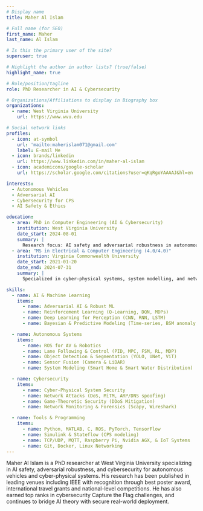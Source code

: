 ```yaml
---
# Display name
title: Maher Al Islam

# Full name (for SEO)
first_name: Maher
last_name: Al Islam

# Is this the primary user of the site?
superuser: true

# Highlight the author in author lists? (true/false)
highlight_name: true

# Role/position/tagline
role: PhD Researcher in AI & Cybersecurity

# Organizations/Affiliations to display in Biography box
organizations:
  - name: West Virginia University
    url: https://www.wvu.edu

# Social network links
profiles:
  - icon: at-symbol
    url: 'mailto:maherislam071@gmail.com'
    label: E-mail Me
  - icon: brands/linkedin
    url: https://www.linkedin.com/in/maher-al-islam
  - icon: academicons/google-scholar
    url: https://scholar.google.com/citations?user=qKqRgoYAAAAJ&hl=en

interests:
  - Autonomous Vehicles
  - Adversarial AI
  - Cybersecurity for CPS
  - AI Safety & Ethics

education:
  - area: PhD in Computer Engineering (AI & Cybersecurity)
    institution: West Virginia University
    date_start: 2024-08-01
    summary: |
      Research focus: AI safety and adversarial robustness in autonomous vehicles and cyber-physical systems.  
  - area: "MS in Electrical & Computer Engineering (4.0/4.0)"
    institution: Virginia Commonwealth University
    date_start: 2021-01-20
    date_end: 2024-07-31
    summary: | 
      Specialized in cyber-physical systems, system modelling, and network security.  

skills:
  - name: AI & Machine Learning
    items:
      - name: Adversarial AI & Robust ML
      - name: Reinforcement Learning (Q-Learning, DQN, MDPs)
      - name: Deep Learning for Perception (CNN, RNN, LSTM)
      - name: Bayesian & Predictive Modeling (Time-series, BSM anomaly detection)

  - name: Autonomous Systems
    items:
      - name: ROS for AV & Robotics      
      - name: Lane Following & Control (PID, MPC, FSM, RL, MDP)
      - name: Object Detection & Segmentation (YOLO, UNet, ViT)
      - name: Sensor Fusion (Camera & LiDAR)
      - name: System Modeling (Smart Home & Smart Water Distribution) 

  - name: Cybersecurity
    items:
      - name: Cyber-Physical System Security
      - name: Network Attacks (DoS, MiTM, ARP/DNS spoofing)
      - name: Game-Theoretic Security (DDoS Mitigation)
      - name: Network Monitoring & Forensics (Scapy, Wireshark)

  - name: Tools & Programming
    items:
      - name: Python, MATLAB, C, ROS, PyTorch, TensorFlow
      - name: Simulink & Stateflow (CPS modeling)
      - name: TCP/UDP, MQTT, Raspberry Pi, Nvidia AGX, & IoT Systems
      - name: Git, Docker, Linux Networking
---
```


Maher Al Islam is a PhD researcher at West Virginia University specializing in AI safety, adversarial robustness, and cybersecurity for autonomous vehicles and cyber-physical systems. His research has been published in leading venues including IEEE with recognition through best poster award, international travel grants and national-level competitions. He has also earned top ranks in cybersecurity Capture the Flag challenges, and continues to bridge AI theory with secure real-world deployment.
